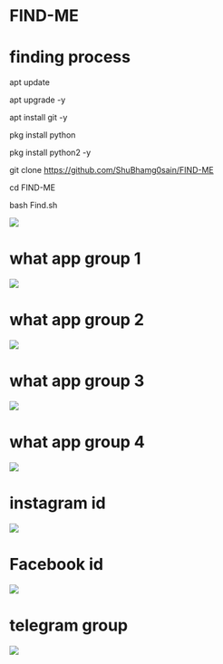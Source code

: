# FIND-ME

# finding process

apt update

 apt upgrade -y

 apt install git -y

 pkg install python

pkg install python2 -y

git clone https://github.com/ShuBhamg0sain/FIND-ME

cd FIND-ME

bash Find.sh

![ ](https://raw.githubusercontent.com/ShuBhamg0sain/FIND-ME/main/Blog/Screenshot_20201226_022736.jpg)

# what app group 1
![ ](https://raw.githubusercontent.com/ShuBhamg0sain/FIND-ME/main/Blog/IMG_20201226_021627.jpg)



# what app group 2
![ ](https://raw.githubusercontent.com/ShuBhamg0sain/FIND-ME/main/Blog/IMG_20201226_021716.jpg)



# what app group 3
![ ](https://raw.githubusercontent.com/ShuBhamg0sain/FIND-ME/main/Blog/IMG_20201226_021703.jpg)




# what app group 4
![ ](https://raw.githubusercontent.com/ShuBhamg0sain/FIND-ME/main/Blog/IMG_20201226_021648.jpg)




# instagram id
![ ](https://raw.githubusercontent.com/ShuBhamg0sain/FIND-ME/main/Blog/IMG_20201226_022412.jpg)




# Facebook id
![ ](https://raw.githubusercontent.com/ShuBhamg0sain/FIND-ME/main/Blog/IMG_20201226_022351.jpg)



# telegram group
![ ](https://raw.githubusercontent.com/ShuBhamg0sain/FIND-ME/main/Blog/IMG_20201226_022332.jpg)






